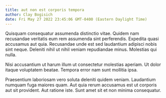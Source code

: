 ```yaml
---
title: aut non est corporis tempora
author: Clay Bogisich
date: Fri May 27 2022 23:45:06 GMT-0400 (Eastern Daylight Time)
---
```

Quisquam consequatur assumenda distinctio vitae. Quidem nam recusandae veritatis eum rem assumenda sint perferendis. Expedita quasi accusamus aut quia. Recusandae unde est sed laudantium adipisci nobis sint neque. Deleniti nihil ut nihil veniam repudiandae minus. Molestias qui nulla.

 Nisi accusantium ut harum illum ut consectetur molestias aperiam. Ut dolor itaque voluptatem beatae. Tempora error nam sunt mollitia ipsa.

 Praesentium laboriosam vero soluta deleniti quidem veniam. Laudantium numquam fuga maiores quam. Aut quia rerum accusamus est ut corporis aut sit provident. Aut ratione iste. Sunt amet sit et non minima consequatur.